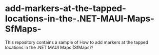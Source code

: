 # add-markers-at-the-tapped-locations-in-the-.NET-MAUI-Maps-SfMaps-
This repository contains a sample of How to add markers at the tapped locations in the .NET MAUI Maps (SfMaps)?

